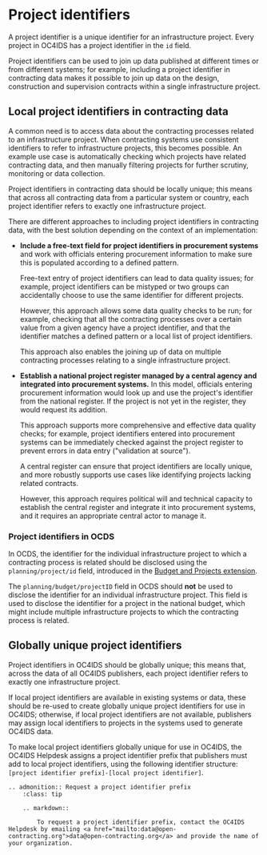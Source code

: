 # Project identifiers

A project identifier is a unique identifier for an infrastructure project. Every project in OC4IDS has a project identifier in the `id` field.

Project identifiers can be used to join up data published at different times or from different systems; for example, including a project identifier in contracting data makes it possible to join up data on the design, construction and supervision contracts within a single infrastructure project.

## Local project identifiers in contracting data

A common need is to access data about the contracting processes related to an infrastructure project. When contracting systems use consistent identifiers to refer to infrastructure projects, this becomes possible. An example use case is automatically checking which projects have related contracting data, and then manually filtering projects for further scrutiny, monitoring or data collection.

Project identifiers in contracting data should be locally unique; this means that across all contracting data from a particular system or country, each project identifier refers to exactly one infrastructure project.

There are different approaches to including project identifiers in contracting data, with the best solution depending on the context of an implementation:

* **Include a free-text field for project identifiers in procurement systems** and work with officials entering procurement information to make sure this is populated according to a defined pattern.

  Free-text entry of project identifiers can lead to data quality issues; for example, project identifiers can be mistyped or two groups can accidentally choose to use the same identifier for different projects.

  However, this approach allows some data quality checks to be run; for example, checking that all the contracting processes over a certain value from a given agency have a project identifier, and that the identifier matches a defined pattern or a local list of project identifiers.

  This approach also enables the joining up of data on multiple contracting processes relating to a single infrastructure project.


* **Establish a national project register managed by a central agency and integrated into procurement systems.** In this model, officials entering procurement information would look up and use the project's identifier from the national register. If the project is not yet in the register, they would request its addition.

  This approach supports more comprehensive and effective data quality checks; for example, project identifiers entered into procurement systems can be immediately checked against the project register to prevent errors in data entry ("validation at source").

  A central register can ensure that project identifiers are locally unique, and more robustly supports use cases like identifying projects lacking related contracts.

  However, this approach requires political will and technical capacity to establish the central register and integrate it into procurement systems, and it requires an appropriate central actor to manage it.

### Project identifiers in OCDS

In OCDS, the identifier for the individual infrastructure project to which a contracting process is related should be disclosed using the `planning/project/id` field, introduced in the [Budget and Projects extension](https://extensions.open-contracting.org/en/extensions/budget_project/).

The `planning/budget/projectID` field in OCDS should **not** be used to disclose the identifier for an individual infrastructure project. This field is used to disclose the identifier for a project in the national budget, which might include multiple infrastructure projects to which the contracting process is related.

## Globally unique project identifiers

Project identifiers in OC4IDS should be globally unique; this means that, across the data of all OC4IDS publishers, each project identifier refers to exactly one infrastructure project.

If local project identifiers are available in existing systems or data, these should be re-used to create globally unique project identifiers for use in OC4IDS; otherwise, if local project identifiers are not available, publishers may assign local identifiers to projects in the systems used to generate OC4IDS data.

To make local project identifiers globally unique for use in OC4IDS, the OC4IDS Helpdesk assigns a project identifier prefix that publishers must add to local project identifiers, using the following identifier structure: `[project identifier prefix]-[local project identifier]`.

```eval_rst
.. admonition:: Request a project identifier prefix
    :class: tip

    .. markdown::

        To request a project identifier prefix, contact the OC4IDS Helpdesk by emailing <a href="mailto:data@open-contracting.org">data@open-contracting.org</a> and provide the name of your organization.

```
